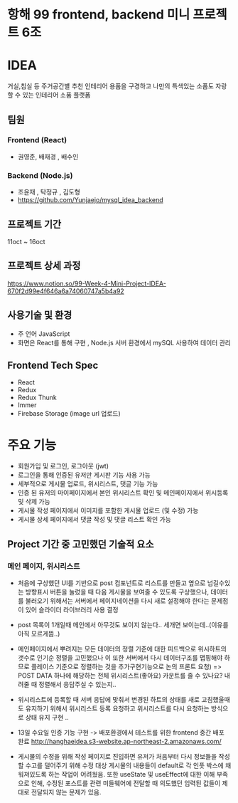 # 항해 99 frontend, backend 미니 프로젝트 6조

# IDEA

거실,침실 등 주거공간별 추천 인테리어 용품을 구경하고 나만의 특색있는 소품도 자랑할 수 있는 인테리어 소품 플랫폼

## 팀원

### Frontend (React)

- 권영준, 배재경 , 배수인

### Backend (Node.js)

- 조윤재 , 탁정규 , 김도형
- https://github.com/Yunjaejo/mysql_idea_backend 


## 프로젝트 기간

11oct ~ 16oct

## 프로젝트 상세 과정

https://www.notion.so/99-Week-4-Mini-Project-IDEA-670f2d99e4f646a6a74060747a5b4a92


## 사용기술 및 환경

- 주 언어 JavaScript
- 화면은 React를 통해 구현 , Node.js 서버 환경에서 mySQL 사용하여 데이터 관리

## Frontend Tech Spec

- React
- Redux
- Redux Thunk
- Immer
- Firebase Storage (image url 업로드)

# 주요 기능

- 회원가입 및 로그인, 로그아웃 (jwt)
- 로그인을 통해 인증된 유저만 게시판 기능 사용 가능
- 세부적으로 게시물 업로드, 위시리스트, 댓글 기능 가능
- 인증 된 유저의 마이페이지에서 본인 위시리스트 확인 및 메인페이지에서 위시등록 및 삭제 가능
- 게시물 작성 페이지에서 이미지를 포함한 게시물 업로드 (및 수정) 가능
- 게시물 상세 페이지에서 댓글 작성 및 댓글 리스트 확인 가능

## Project 기간 중 고민했던 기술적 요소

### 메인 페이지, 위시리스트

- 처음에 구상했던 UI를 기반으로 post 컴포넌트로 리스트를 만들고 옆으로 넘길수있는 방향표시 버튼을 눌렀을 때 다음 게시물을 보여줄 수 있도록 구상했으나, 데이터를 불러오기 위해서는 서버에서 페이지네이션을 다시 새로 설정해야 한다는 문제점이 있어 슬라이더 라이브러리 사용 결정

- post 목록이 1개일때 메인에서 아무것도 보이지 않는다.. 세개면 보이는데..(이유를 아직 모르게뜸..)

- 메인페이지에서 뿌려지는 모든 데이터의 정렬 기준에 대한 피드백으로 위시하트의 갯수로 인기순 정렬을 고민했으나 이 또한 서버에서 다시 데이터구조를 맵핑해야 하므로 플레이스 기준으로 정렬하는 것을 추가구현기능으로 논의
  프론트 요청) => POST DATA 하나에 해당하는 전체 위시리스트(좋아요) 카운트를 줄 수 있나요? 내려줄 때 정렬해서 응답주실 수 있는지..

- 위시리스트에 등록할 때 서버 응답에 맞춰서 변경된 하트의 상태를 새로 고침했울때도 유지하기 위해서 위시리스트 등록 요청하고 위시리스트를 다시 요청하는 방식으로 상태 유지 구현 ..

- 13일 수요일 인증 기능 구현 -> 배포환경에서 테스트를 위한 frontend 중간 배포 완료 http://hanghaeidea.s3-website.ap-northeast-2.amazonaws.com/

- 게시물의 수정을 위해 작성 페이지로 진입하면 유저가 처음부터 다시 정보들을 작성할 수고를 덜어주기 위해 수정 대상 게시물의 내용들이 default로 각 인풋 박스에 채워져있도록 하는 작업이 어려웠음. 또한 useState 및 useEffect에 대한 이해 부족으로 인해, 수정된 포스트를 관련 미들웨어에 전달할 때 의도했던 입력된 값들이 제대로 전달되지 않는 문제가 있음.
